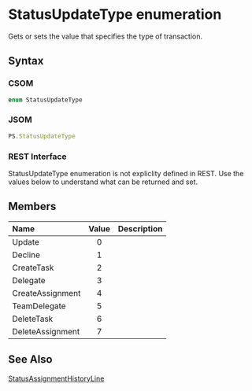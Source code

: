 [comment]: # (Name:StatusUpdateType)
[comment]: # (Name:Microsoft.Office.Project.Server.Library.StatusUpdateType)
[comment]: # (Type:Enum)
[comment]: # (Status:Incomplete)

# <a name="name"></a>StatusUpdateType enumeration

<a name="description"></a>Gets or sets the value that specifies the type of transaction.

## <a name="syntax"></a>Syntax

### CSOM

```C#
enum StatusUpdateType 
```
### JSOM

```JavaScript
PS.StatusUpdateType
```
### REST Interface

StatusUpdateType enumeration is not expliclity defined in REST.  Use the values below to understand what can be returned and set.

## <a name="members"></a>Members

<a name="enumMembers"></a>

|**Name**|**Value**|**Description**|
|:------ |:----: |:----- |
|<a name="Update"></a>Update|0||
|<a name="Decline"></a>Decline|1||
|<a name="CreateTask"></a>CreateTask|2||
|<a name="Delegate"></a>Delegate|3||
|<a name="CreateAssignment"></a>CreateAssignment|4||
|<a name="TeamDelegate"></a>TeamDelegate|5||
|<a name="DeleteTask"></a>DeleteTask|6||
|<a name="DeleteAssignment"></a>DeleteAssignment|7||

## <a name="seeAlso"></a>See Also

[StatusAssignmentHistoryLine](StatusAssignmentHistoryLine.md)<br/>
